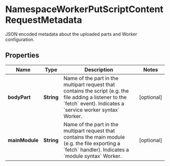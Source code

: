 

# NamespaceWorkerPutScriptContentRequestMetadata

JSON encoded metadata about the uploaded parts and Worker configuration.

## Properties

| Name | Type | Description | Notes |
|------------ | ------------- | ------------- | -------------|
|**bodyPart** | **String** | Name of the part in the multipart request that contains the script (e.g. the file adding a listener to the &#x60;fetch&#x60; event). Indicates a &#x60;service worker syntax&#x60; Worker. |  [optional] |
|**mainModule** | **String** | Name of the part in the multipart request that contains the main module (e.g. the file exporting a &#x60;fetch&#x60; handler). Indicates a &#x60;module syntax&#x60; Worker. |  [optional] |



